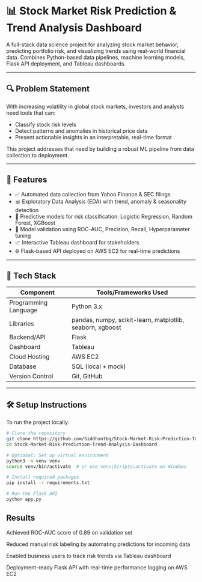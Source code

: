 # 📊 Stock Market Risk Prediction & Trend Analysis Dashboard

A full-stack data science project for analyzing stock market behavior, predicting portfolio risk, and visualizing trends using real-world financial data. Combines Python-based data pipelines, machine learning models, Flask API deployment, and Tableau dashboards.

---

## 🔍 Problem Statement

With increasing volatility in global stock markets, investors and analysts need tools that can:
- Classify stock risk levels
- Detect patterns and anomalies in historical price data
- Present actionable insights in an interpretable, real-time format

This project addresses that need by building a robust ML pipeline from data collection to deployment.

---

## 🚀 Features

- ✅ Automated data collection from Yahoo Finance & SEC filings
- 📊 Exploratory Data Analysis (EDA) with trend, anomaly & seasonality detection
- 🧠 Predictive models for risk classification: Logistic Regression, Random Forest, XGBoost
- 🧪 Model validation using ROC-AUC, Precision, Recall, Hyperparameter tuning
- 📈 Interactive Tableau dashboard for stakeholders
- 🌐 Flask-based API deployed on AWS EC2 for real-time predictions

---

## 🧰 Tech Stack

| Component             | Tools/Frameworks Used |
|----------------------|------------------------|
| Programming Language | Python 3.x             |
| Libraries            | pandas, numpy, scikit-learn, matplotlib, seaborn, xgboost |
| Backend/API          | Flask                  |
| Dashboard            | Tableau                |
| Cloud Hosting        | AWS EC2                |
| Database             | SQL (local + mock)     |
| Version Control      | Git, GitHub            |

---

## 🛠️ Setup Instructions

To run the project locally:

```bash
# Clone the repository
git clone https://github.com/Siddhantbg/Stock-Market-Risk-Prediction-Trend-Analysis-Dashboard.git
cd Stock-Market-Risk-Prediction-Trend-Analysis-Dashboard

# Optional: Set up virtual environment
python3 -m venv venv
source venv/bin/activate  # or use venv\Scripts\activate on Windows

# Install required packages
pip install -r requirements.txt

# Run the Flask API
python app.py
```
## Results
Achieved ROC-AUC score of 0.89 on validation set

Reduced manual risk labeling by automating predictions for incoming data

Enabled business users to track risk trends via Tableau dashboard

Deployment-ready Flask API with real-time performance logging on AWS EC2
